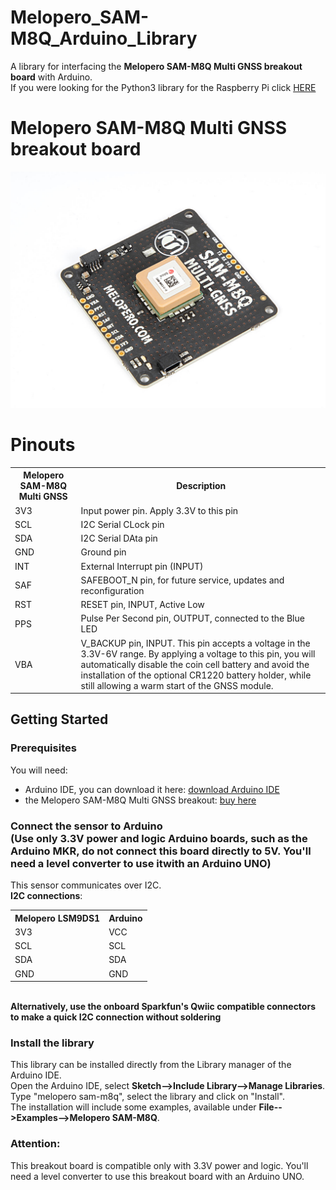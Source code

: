 # Melopero_SAM-M8Q_Arduino_Library
A library for interfacing the <b>Melopero SAM-M8Q Multi GNSS breakout board</b> with Arduino.
<br> If you were looking for the Python3 library for the Raspberry Pi click [HERE](https://github.com/melopero/Melopero_SAM-M8Q)

# Melopero SAM-M8Q Multi GNSS breakout board
![melopero logo](images/Melopero-SAM-M8Q-diagonal.jpg?raw=true)


# Pinouts

<table style="width:100%">
  <tr>
    <th>Melopero SAM-M8Q Multi GNSS</th>
    <th>Description</th>
  </tr>
  <tr>
    <td>3V3</td>
    <td>Input power pin. Apply 3.3V to this pin</td>
  </tr>
  <tr>
    <td>SCL</td>
    <td>I2C Serial CLock pin</td>
  </tr>
  <tr>
    <td>SDA</td>
    <td>I2C Serial DAta pin</td>
  </tr>
  <tr>
    <td>GND</td>
    <td>Ground pin</td>
  </tr>
  <tr>
    <td>INT</td>
    <td>External Interrupt pin (INPUT)</td>
  </tr>
  <tr>
    <td>SAF</td>
    <td>SAFEBOOT_N pin, for future service, updates and reconfiguration </td>
  </tr>
  <tr>
    <td>RST</td>
    <td>RESET pin, INPUT, Active Low</td>
  </tr>
  <tr>
    <td>PPS</td>
    <td>Pulse Per Second pin, OUTPUT, connected to the Blue LED</td>
  </tr>
  <tr>
    <td>VBA</td>
    <td>V_BACKUP pin, INPUT. This pin accepts a voltage in the 3.3V-6V range. By applying a voltage to this pin, you will automatically disable the coin cell battery and avoid the installation of the optional CR1220 battery holder, while still allowing a warm start of the GNSS module.
      </td>
  </tr> 
</table>

## Getting Started
### Prerequisites
You will need:
- Arduino IDE, you can download it here: [download Arduino IDE](https://www.arduino.cc/en/main/software)
- the Melopero SAM-M8Q Multi GNSS breakout: [buy here](https://www.melopero.com/shop)

### Connect the sensor to Arduino <br>(Use only 3.3V power and logic Arduino boards, such as the Arduino MKR, do not connect this board directly to 5V. You'll need a level converter to use itwith an Arduino UNO)
This sensor communicates over I2C.
<br><b>I2C connections</b>:
<table style="width:100%">
  <tr>
    <th>Melopero LSM9DS1</th>
    <th>Arduino</th>
  </tr>
  <tr>
    <td>3V3</td>
    <td>VCC</td>
  </tr>
  <tr>
    <td>SCL</td>
    <td>SCL</td>
  </tr>
  <tr>
    <td>SDA</td>
    <td>SDA</td>
  </tr>
  <tr>
    <td>GND</td>
    <td>GND</td>
  </tr>
</table>

<br><b>Alternatively, use the onboard Sparkfun's Qwiic compatible connectors to make a quick I2C connection without soldering</b>



### Install the library
This library can be installed directly from the Library manager of the Arduino IDE.
<br>Open the Arduino IDE, select <b>Sketch-->Include Library-->Manage Libraries</b>.
<br>Type "melopero sam-m8q", select the library and click on "Install".
<br>The installation will include some examples, available under <b>File-->Examples-->Melopero SAM-M8Q</b>.



### Attention:

This breakout board is compatible only with 3.3V power and logic. You'll need a level converter to use this breakout board with an Arduino UNO.
